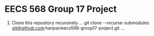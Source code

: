 # EECS 568 Group 17 Project

1) Clone this repository recursively
...
git clone --recurse-submodules git@github.com:hanpar/eecs568-group17-project.git
...
